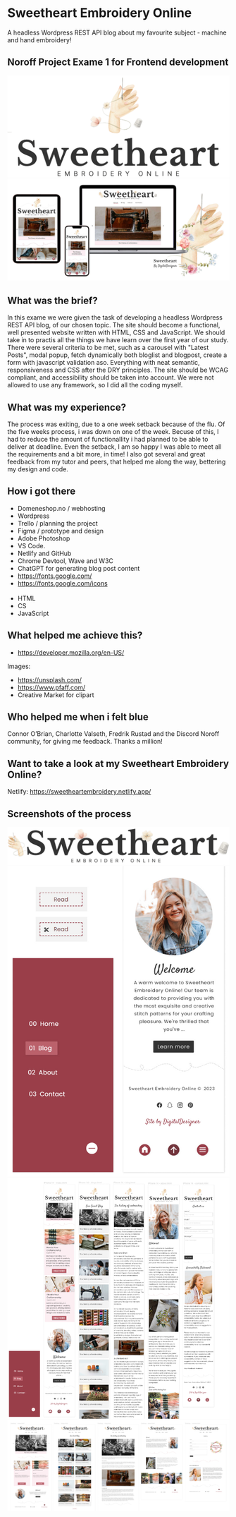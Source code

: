 # Sweetheart Embroidery Online

A headless Wordpress REST API blog about my favourite subject - machine and hand embroidery!

## Noroff Project Exame 1 for Frontend development

<img src="/img/sweetheart_logo-mobile.gif">
<img src="/img/sweetheartembroidery-theproject.jpg">

## What was the brief?

In this exame we were given the task of developing a headless Wordpress REST API blog, of our chosen topic. The site should become a functional, well presented website written with HTML, CSS and JavaScript. We should take in to practis all the things we have learn over the first year of our study. There were several criteria to be met, such as a carousel with "Latest Posts", modal popup, fetch dynamically both bloglist and blogpost, create a form with javascript validation aso. Everything with neat semantic, responsiveness and CSS after the DRY principles. The site should be WCAG compliant, and accessibility should be taken into account.
We were not allowed to use any framework, so I did all the coding myself.

## What was my experience?

The process was exiting, due to a one week setback because of the flu. Of the five weeks process, i was down on one of the week. Becuse of this, I had to reduce the amount of functionallity i had planned to be able to deliver at deadline. Even the setback, I am so happy I was able to meet all the requirements and a bit more, in time! I also got several and great feedback from my tutor and peers, that helped me along the way, bettering my design and code.

## How i got there

- Domeneshop.no / webhosting
- Wordpress
- Trello / planning the project
- Figma / prototype and design
- Adobe Photoshop
- VS Code.
- Netlify and GitHub
- Chrome Devtool, Wave and W3C
- ChatGPT for generating blog post content
- https://fonts.google.com/
- https://fonts.google.com/icons
  <br>
  <br>
- HTML
- CS
- JavaScript

## What helped me achieve this?

- https://developer.mozilla.org/en-US/

Images:

- https://unsplash.com/
- https://www.pfaff.com/
- Creative Market for clipart

## Who helped me when i felt blue

Connor O’Brian, Charlotte Valseth, Fredrik Rustad and the Discord Noroff community, for giving me feedback. Thanks a million!

## Want to take a look at my Sweetheart Embroidery Online?

Netlify: https://sweetheartembroidery.netlify.app/

## Screenshots of the process

<img src="/img/sweetheart_logo-desktop.gif">

<img src="/img/navbar-discussions.jpg">

<img src="/img/mobile-figma.png">

<img src="/img/desktop-figma.png">

